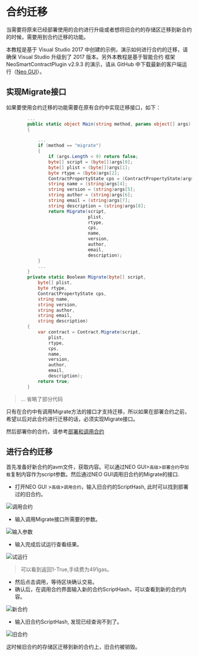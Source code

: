 # 合约迁移

当需要将原来已经部署使用的合约进行升级或者想将旧合约的存储区迁移到新合约的时候，需要用到合约迁移的功能。

本教程是基于 Visual Studio 2017 中创建的示例，演示如何进行合约的迁移，请确保 Visual Studio 升级到了 2017 版本。另外本教程是基于智能合约 框架NeoSmartContractPlugin v2.9.3 的演示，请从 GitHub 中下载最新的客户端运行（[Neo GUI](https://github.com/neo-project/neo-gui/releases)）。

## 实现Migrate接口
如果要使用合约迁移的功能需要在原有合约中实现迁移接口，如下：
```c#
       	...
		public static object Main(string method, params object[] args)
        {

            ...
            if (method == "migrate")
            {
                if (args.Length < 9) return false;
                byte[] script = (byte[])args[0];
                byte[] plist = (byte[])args[1];
                byte rtype = (byte)args[2];
                ContractPropertyState cps = (ContractPropertyState)args[3];
                string name = (string)args[4];
                string version = (string)args[5];
                string author = (string)args[6];
                string email = (string)args[7];
                string description = (string)args[8];
                return Migrate(script, 
                               plist, 
                               rtype, 
                               cps, 
                               name, 
                               version, 
                               author, 
                               email, 
                               description);
            }
            ...
        }
		private static Boolean Migrate(byte[] script, 
            byte[] plist, 
            byte rtype, 
            ContractPropertyState cps, 
            string name, 
            string version, 
            string author, 
            string email, 
            string description)
        {
            var contract = Contract.Migrate(script, 
                plist,
                rtype, 
                cps, 
                name, 
                version,
                author, 
                email, 
                description);
            return true;
        }
```

> ... 省略了部分代码

只有在合约中有调用Migrate方法的接口才支持迁移，所以如果在部署合约之前，希望以后对此合约进行迁移的话，必须实现Migrate接口。

然后部署你的合约，请参考[部署和调用合约](../quickstart/deploy-invoke.md)

## 进行合约迁移
首先准备好新合约的avm文件，获取内容。可以通过NEO GUI>`高级`>`部署合约`中`加载`复制内容作为script参数。然后通过NEO GUI调用旧合约的Migrate的接口.

* 打开NEO GUI >`高级`>`调用合约`，输入旧合约的ScriptHash, 此时可以找到部署过的旧合约。

![调用合约](assets/migrate_m1.png)

* 输入调用Migrate接口所需要的参数。

![输入参数](assets/migrate_m2.png)

* 输入完成后试运行查看结果。

![试运行](assets/migrate_m3.png)

> 可以看到返回1-True,手续费为491gas。

* 然后点击调用，等待区块确认交易。
* 确认后，在调用合约界面输入新的合约ScriptHash，可以查看到新的合约内容。

![新合约](assets/migrate_m4.png)

* 输入旧合约ScriptHash, 发现已经查询不到了。

![旧合约](assets/migrate_m5.png)

这时候旧合约的存储区迁移到新的合约上，旧合约被销毁。